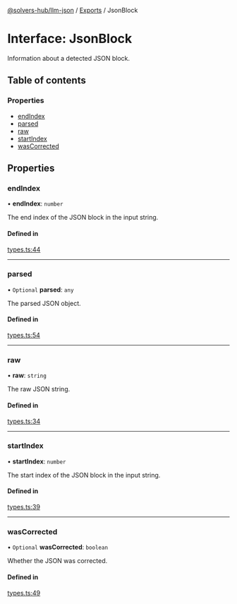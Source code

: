 [@solvers-hub/llm-json](../README.md) / [Exports](../modules.md) / JsonBlock

# Interface: JsonBlock

Information about a detected JSON block.

## Table of contents

### Properties

- [endIndex](JsonBlock.md#endindex)
- [parsed](JsonBlock.md#parsed)
- [raw](JsonBlock.md#raw)
- [startIndex](JsonBlock.md#startindex)
- [wasCorrected](JsonBlock.md#wascorrected)

## Properties

### endIndex

• **endIndex**: `number`

The end index of the JSON block in the input string.

#### Defined in

[types.ts:44](https://github.com/solvers-hub/llm-json/blob/4d60f7fa6cdcace0d353b33e3d79c6fd33db1860/src/types.ts#L44)

___

### parsed

• `Optional` **parsed**: `any`

The parsed JSON object.

#### Defined in

[types.ts:54](https://github.com/solvers-hub/llm-json/blob/4d60f7fa6cdcace0d353b33e3d79c6fd33db1860/src/types.ts#L54)

___

### raw

• **raw**: `string`

The raw JSON string.

#### Defined in

[types.ts:34](https://github.com/solvers-hub/llm-json/blob/4d60f7fa6cdcace0d353b33e3d79c6fd33db1860/src/types.ts#L34)

___

### startIndex

• **startIndex**: `number`

The start index of the JSON block in the input string.

#### Defined in

[types.ts:39](https://github.com/solvers-hub/llm-json/blob/4d60f7fa6cdcace0d353b33e3d79c6fd33db1860/src/types.ts#L39)

___

### wasCorrected

• `Optional` **wasCorrected**: `boolean`

Whether the JSON was corrected.

#### Defined in

[types.ts:49](https://github.com/solvers-hub/llm-json/blob/4d60f7fa6cdcace0d353b33e3d79c6fd33db1860/src/types.ts#L49)
